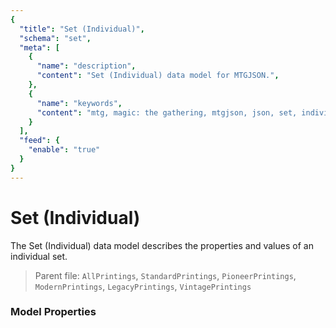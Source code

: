 ```yaml
---
{
  "title": "Set (Individual)",
  "schema": "set",
  "meta": [
    {
      "name": "description",
      "content": "Set (Individual) data model for MTGJSON.",
    },
    {
      "name": "keywords",
      "content": "mtg, magic: the gathering, mtgjson, json, set, individual",
    }
  ],
  "feed": {
    "enable": "true"
  }
}
---
```


# Set (Individual)

The Set (Individual) data model describes the properties and values of an individual set.

> Parent file: `AllPrintings`, `StandardPrintings`, `PioneerPrintings`, `ModernPrintings`, `LegacyPrintings`, `VintagePrintings`  

### Model Properties

<Documentation/>
